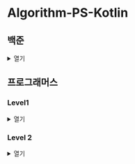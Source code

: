 # Algorithm-PS-Kotlin

## 백준

<details>
  <summary>열기</summary>
  <div markdown="1">

  [2166번 다각형의 면적](src/main/kotlin/baekjoon/b2166/B2166.kt)  
  [2239번 스도쿠](src/main/kotlin/baekjoon/b2239/B2239.kt)  
  [2473번 세 용액](src/main/kotlin/baekjoon/b2473/B2473.kt)  
  [9466번 텀 프로젝트](src/main/kotlin/baekjoon/b9466/B9466.kt)  
  [13334번 철로](src/main/kotlin/baekjoon/b13334/B13334.kt)  
  [1019번 책 페이지](src/main/kotlin/baekjoon/b1019/B1019.kt)  
  [2357번 최솟값과 최댓값](src/main/kotlin/baekjoon/b2357/B2357.kt)  
  [3015번 오아시스 재결합](src/main/kotlin/baekjoon/b3015/B3015.kt)  
  [11505번 구간 곱 구하기](src/main/kotlin/baekjoon/b11505/B11505.kt)  
  [2548번 대표 자연수](src/main/kotlin/baekjoon/b2548/B2548.kt)  
  [10971번 외판원 순회](src/main/kotlin/baekjoon/b10971/B10971.kt)  
  [10942번 팰린드롬?](src/main/kotlin/baekjoon/b10942/B10942.kt)  
  [1138번 한 줄로 서기](src/main/kotlin/baekjoon/b1138/B1138.kt)  
  [10819번 차이를 최대로](src/main/kotlin/baekjoon/b10819/B10819.kt)  
  [2210번 숫자판 점프](src/main/kotlin/baekjoon/b2210/B2210.kt)  
  [15658번 연산자 끼워넣기 (2)](src/main/kotlin/baekjoon/b15658/B15658.kt)  
  [14620번 개화](src/main/kotlin/baekjoon/b14620/B14620.kt)  
  [16922번 로마 숫자 만들기](src/main/kotlin/baekjoon/b16922/B16922.kt)

  </div>
</details>

## 프로그래머스

### Level1

<details>
  <summary>열기</summary>
  <div markdown="2">

  [신고 결과 받기(2022 카카오 공채)](src/main/kotlin/programmers/level1/P92334.kt)  
  [로또의 최고 순위와 최저 순위(2021 백엔드 데브매칭)](src/main/kotlin/programmers/level1/P77484.kt)  
  [신규 아이디 추천(2021 카카오 공채)](src/main/kotlin/programmers/level1/P72410.kt)  
  [숫자 문자열과 영단어(2021 카카오 인턴십)](src/main/kotlin/programmers/level1/P81301.kt)  
  [키패드 누르기(2020 카카오 인턴십)](src/main/kotlin/programmers/level1/P67256.kt)  
  [크레인 인형뽑기 게임(2019 카카오 개발자 겨울 인턴십)](src/main/kotlin/programmers/level1/P64061.kt)  
  [없는 숫자 더하기(월간 코드 챌린지 시즌3)](src/main/kotlin/programmers/level1/P86051.kt)  
  [음양 더하기(월간 코드 챌린지 시즌2)](src/main/kotlin/programmers/level1/P76501.kt)  
  [내적(월간 코드 챌린지 시즌1)](src/main/kotlin/programmers/level1/P70128.kt)  
  [소수 만들기(Summer/Winter Coding(~2018))](src/main/kotlin/programmers/level1/P12977.kt)  
  [K번째수](src/main/kotlin/programmers/level1/P42748.kt)  
  [모의고사](src/main/kotlin/programmers/level1/P42840.kt)  
  [체육복](src/main/kotlin/programmers/level1/P42862.kt)  
  [실패율(2019 카카오 공채)](src/main/kotlin/programmers/level1/P42889.kt)  
  [약수의 개수와 덧셈(월간 코드 챌린지 시즌2)](src/main/kotlin/programmers/level1/P77884.kt)  
  [3진법 뒤집기(월간 코드 챌린지 시즌1)](src/main/kotlin/programmers/level1/P68935.kt)  
  [두 개 뽑아서 더하기(월간 코드 챌린지 시즌1)](src/main/kotlin/programmers/level1/P68644.kt)  
  [2016년](src/main/kotlin/programmers/level1/P12901.kt)  
  [최소직사각형(위클리 챌린지)](src/main/kotlin/programmers/level1/P86491.kt)  
  [나머지가 1이 되는 수 찾기(월간 코드 챌린지 시즌3)](src/main/kotlin/programmers/level1/P87389.kt)  
  [부족한 금액 계산하기(위클리 챌린지)](src/main/kotlin/programmers/level1/P82612.kt)  
  [가운데 글자 가져오기](src/main/kotlin/programmers/level1/P12903.kt)  
  [나누어 떨어지는 숫자 배열](src/main/kotlin/programmers/level1/P12910.kt)  
  [두 정수 사이의 합](src/main/kotlin/programmers/level1/P12912.kt)  
  [문자열 내 마음대로 정렬하기](src/main/kotlin/programmers/level1/P12915.kt)  
  [문자열 내림차순으로 배치하기](src/main/kotlin/programmers/level1/P12917.kt)  
  [문자열 다루기 기본](src/main/kotlin/programmers/level1/P12918.kt)  
  [서울에서 김서방 찾기](src/main/kotlin/programmers/level1/P12919.kt)  
  [수박수박수박수박수박수?](src/main/kotlin/programmers/level1/P12922.kt)  
  [문자열을 정수로 바꾸기](src/main/kotlin/programmers/level1/P12925.kt)  
  [시저 암호](src/main/kotlin/programmers/level1/P12926.kt)  
  [약수의 합](src/main/kotlin/programmers/level1/P12928.kt)  
  [이상한 문자 만들기](src/main/kotlin/programmers/level1/P12930.kt)  
  [자릿수 더하기](src/main/kotlin/programmers/level1/P12931.kt)  
  [자연수 뒤집어 배열로 만들기](src/main/kotlin/programmers/level1/P12932.kt)  
  [정수 내림차순으로 배치하기](src/main/kotlin/programmers/level1/P12933.kt)  
  [정수 제곱근 판별](src/main/kotlin/programmers/level1/P12934.kt)  
  [제일 작은 수 제거하기](src/main/kotlin/programmers/level1/P12935.kt)  
  [짝수와 홀수](src/main/kotlin/programmers/level1/P12937.kt)  
  [최대공약수와 최소공배수](src/main/kotlin/programmers/level1/P12940.kt)  
  [콜라츠 추측](src/main/kotlin/programmers/level1/P12943.kt)  
  [평균 구하기](src/main/kotlin/programmers/level1/P12944.kt)  
  [하샤드 수](src/main/kotlin/programmers/level1/P12947.kt)  
  [핸드폰 번호 가리기](src/main/kotlin/programmers/level1/P12948.kt)  
  [행렬의 덧셈](src/main/kotlin/programmers/level1/P12950.kt)  
  [x만큼 간격이 있는 n개의 숫자](src/main/kotlin/programmers/level1/P12954.kt)  
  [직사각형 별찍기](src/main/kotlin/programmers/level1/P12969.kt)
    
  </div>
</details>

### Level 2

<details>
  <summary>열기</summary>
  <div markdown="3">

  [문자열 압축(2020 카카오 공채)](src/main/kotlin/programmers/level2/P60057.kt)  
  [오픈채팅방(2019 카카오 공채)](src/main/kotlin/programmers/level2/P42888.kt)  
  [멀쩡한 사각형(Summer/Winter Coding(2019))](src/main/kotlin/programmers/level2/P62048.kt)  
  [기능개발](src/main/kotlin/programmers/level2/P42586.kt)  
  [타겟 넘버](src/main/kotlin/programmers/level2/P43165.kt)  
  [행렬 테두리 회전하기(2021 백엔드 데브매칭)](src/main/kotlin/programmers/level2/P77485.kt)  
  [메뉴 리뉴얼(2021 카카오 공채)](src/main/kotlin/programmers/level2/P72411.kt)  
  [괄호 변환(2020 카카오 공채)](src/main/kotlin/programmers/level2/P60058.kt)  
  [거리두기 확인하기(2021 카카오 인턴십)](src/main/kotlin/programmers/level2/P81302.kt)
  
  </div>
</details>
